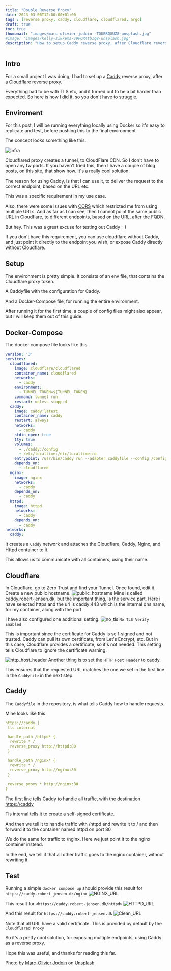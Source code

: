 ```yaml
---
title: "Double Reverse Proxy"
date: 2023-03-06T12:00:00+01:00
tags : [reverse proxy, caddy, cloudflare, cloudflared, argo]
draft: true
toc: true
thumbnail: "images/marc-olivier-jodoin--TQUERQGUZ8-unsplash.jpg"
#image: "images/kelly-sikkema-v9FQR4tbIq8-unsplash.jpg"
description: "How to setup Caddy reverse proxy, after Cloudflare reverse proxy"
---
```

## Intro

For a small project I was doing, I had to set up a [Caddy](https://caddyserver.com) reverse proxy, after a [Cloudflare](https://www.cloudflare.com) reverse proxy.

Everything had to be with TLS etc, and it turned out to be a bit harder than expected. So here is how I did it, so you don't have to struggle.

## Enviroment

For this post, I will be running everything locally using Docker so it's easy to replicate and test, before pushing this to the final environment.

The concept looks something like this.

![infra](images/infra.svg)

Cloudflared proxy creates a tunnel, to CloudFlare CDN. So I don't have to open any fw ports.
If you haven't tried this, then I have a couple of blog posts, on this site, that show how. It's a really cool solution.

The reason for using Caddy, is that I can use it, to deliver the request to the correct endpoint, based on the URL etc.

This was a specific requirement in my use case.

Also, there were some issues with [CORS](https://fetch.spec.whatwg.org/#http-cors-protocol) which restricted me from using multiple URLs.
And as far as I can see, then I cannot point the same public URL in Cloudflare, to different endpoints, based on the URL, after the FQDN.

But hey. This was a great excuse for testing out Caddy :-)

If you don't have this requirement, you can use cloudflare without Caddy, and just point it directly to the endpoint you wish, or expose Caddy directly without Cloudflare.

## Setup

The environment is pretty simple.
It consists of an env file, that contains the Cloudflare proxy token.

A Caddyfile with the configuration for Caddy.

And a Docker-Compose file, for running the entire environment.

After running it for the first time, a couple of config files might also appear, but I will keep them out of this guide.

## Docker-Compose

The docker compose file looks like this

```yaml
version: '3'
services:
  cloudflared:
    image: cloudflare/cloudflared
    container_name: cloudflared
    networks:
      - caddy
    environment:
      - TUNNEL_TOKEN=${TUNNEL_TOKEN}
    command: tunnel run
    restart: unless-stopped
  caddy:
    image: caddy:latest
    container_name: caddy
    restart: always
    networks:
      - caddy
    stdin_open: true
    tty: true
    volumes:
      - ./caddy:/config
      - /etc/localtime:/etc/localtime:ro
    entrypoint: /usr/bin/caddy run --adapter caddyfile --config /config/Caddyfile
    depends_on:
      - cloudflared
  nginx:
    image: nginx
    networks:
      - caddy
    depends_on:
      - caddy
  httpd:
    image: httpd
    networks:
      - caddy
    depends_on:
      - caddy
networks:
  caddy:
```

It creates a `Caddy` network and attaches the Cloudflare, Caddy, Nginx, and Httpd container to it.

This allows us to communicate with all containers, using their name.

## Cloudflare

In Cloudflare, go to Zero Trust and find your Tunnel.
Once found, edit it.
Create a new public hostname.
![public_hostname](images/public_hostname.png)
Mine is called caddy.robert-jensen.dk, but the important thing, is the service part.
Here i have selected https and the url is caddy:443 which is the internal dns name, for my container, along with the port.

I have also configured one additional setting.
![no_tls](images/no_tls.png)
`No TLS Verify Enabled`

This is important since the certificate for Caddy is self-signed and not trusted.
Caddy can pull its own certificate, from Let's Encrypt, etc. But in this case, Cloudflare provides a certificate, so it's not needed.
This setting tells Cloudflare to ignore the certificate warning.

![http_host_header](images/http_host_header.png)
Another thing is to set the `HTTP Host Header` to caddy.

This ensures that the requested URL matches the one we set in the first line in the `Caddyfile` in the next step.

## Caddy

The `Caddyfile` in the repository, is what tells Caddy how to handle requests.

Mine looks like this

```yaml
https://caddy {
 tls internal
 
 handle_path /httpd* {
  rewrite * /
  reverse_proxy http://httpd:80
 }

 handle_path /nginx* {
  rewrite * /
  reverse_proxy http://nginx:80
 }
 
 reverse_proxy * http://nginx:80
}
```

The first line tells Caddy to handle all traffic, with the destination <https://caddy>

Tls internal tells it to create a self-signed certificate.

And then we tell it to handle traffic with /httpd and rewrite it to / and then forward it to the container named httpd on port 80

We do the same for traffic to /nginx. Here we just point it to the nginx container instead.

In the end, we tell it that all other traffic goes to the nginx container, without rewriting it.

## Test

Running a simple `docker compose up` should provide this result for  `https://caddy.robert-jensen.dk/nginx`
![NGINX_URL](images/nginx_url.png)

This result for `<https://caddy.robert-jensen.dk/httpd>`
![HTTPD_URL](images/httpd_url.png)

And this result for `https://caddy.robert-jensen.dk`
![Clean_URL](images/clean_url.png)

Note that all URL have a valid certificate. This is provided by default by the `Cloudflared Proxy`

So it's a pretty cool solution, for exposing multiple endpoints, using Caddy as a reverse proxy.

Hope this was useful, and thanks for reading this far.

Photo by <a href="https://unsplash.com/@marcojodoin?utm_source=unsplash&utm_medium=referral&utm_content=creditCopyText">Marc-Olivier Jodoin</a> on <a href="https://unsplash.com/photos/-TQUERQGUZ8?utm_source=unsplash&utm_medium=referral&utm_content=creditCopyText">Unsplash</a>
  